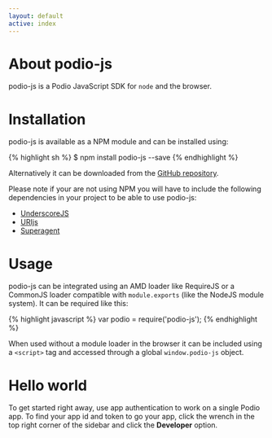 ```yaml
---
layout: default
active: index
---
```

# About podio-js

podio-js is a Podio JavaScript SDK for `node` and the browser.

# Installation

podio-js is available as a NPM module and can be installed using:

{% highlight sh %}
$ npm install podio-js --save
{% endhighlight %}

Alternatively it can be downloaded from the [GitHub repository](https://github.com/podio/podio-js/releases).

Please note if your are not using NPM you will have to include the following dependencies in your project to be able to use podio-js:

* [UnderscoreJS](http://underscorejs.org/)
* [URIjs](http://medialize.github.io/URI.js/)
* [Superagent](http://visionmedia.github.io/superagent/)

# Usage

podio-js can be integrated using an AMD loader like RequireJS or a CommonJS loader compatible with `module.exports` (like the NodeJS module system). It can be required like this:

{% highlight javascript %}
var podio = require('podio-js');
{% endhighlight %}

When used without a module loader in the browser it can be included using a `<script>` tag and accessed through a global `window.podio-js` object.


# Hello world
To get started right away, use app authentication to work on a single Podio app. To find your app id and token to go your app, click the wrench in the top right corner of the sidebar and click the **Developer** option.